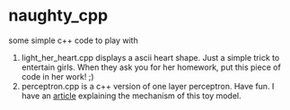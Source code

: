 # naughty_cpp
some simple c++ code to play with

1. light_her_heart.cpp displays a ascii heart shape. Just a simple trick to entertain girls. When they ask you for her homework, put this piece of code in her work! ;)
2. perceptron.cpp is a c++ version of one layer perceptron. Have fun. I have an [article](https://zhuanlan.zhihu.com/p/35454765) explaining the mechanism of this toy model.
